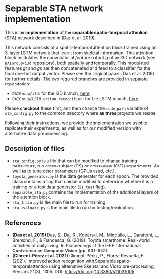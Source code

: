 # Separable STA network implementation
This is an **implementation** of the **separable spatio-temporal attention** (STA) network described in
(Das et al. 2019).

This network consists of a spatio-temporal attention block trained using an 3-layer LSTM network that learnt from
skeletal information. This attention block modulates the convolutional _feature_ output _g_ of an I3D
network (see [`DAIGroup/i3d`](github.com/DAIGroup/i3d) repository), both spatially and temporally. This modulated
features _gt_ and _gs_ are then concatenated and feed to a classifier for the final one-hot output vector. Please see
the original paper (Das et al. 2019) for further details. The two required branches are provided in separate 
repositories:

* `DAIGroup/i3d`: for the I3D branch, [here](github.com/DAIGroup/i3d).
* `DAIGroup/LSTM_action_recognition`: for the LSTM branch, [here](github.com/DAIGroup/LSTM_action_recognition).

Please **checkout** these first, and then change the `code_path` variable of `sta_config.py` to the common directory
where **all three** projects will reside. 

Following their instructions, we provide the implementation we used to replicate their experiments, as well as for our
modified version with alternative data preprocessing.

## Description of files

* `sta_config.py` is a file that can be modified to change training behaviours, run cross-subject (CS) or cross-view
  (CV2) experiments. As well as to tune other parameters (GPUs used, etc.).
* `toyota_generator.py` is the data generator for each epoch. The provided class contains a flag that can be modified to
determine whether it is a training or a test data generator (`is_test` flag).
* `separable_sta.py` contains the implementation of the additional layers of the attention block.
* `sta_train.py` is the main file to run for training.
* `sta_evaluate.py` is the main file to run for testing/evaluation.

## References

* **(Das et al. 2019)** Das, S., Dai, R., Koperski, M., Minciullo, L., Garattoni, L., Bremond, F., & Francesca, G. (2019). Toyota smarthome: Real-world activities of daily living. In Proceedings of the IEEE International Conference on Computer Vision (pp. 833-842).
* **(Climent-Pérez et al. 2021)** Climent-Pérez, P., Florez-Revuelta, F. (2021). Improved action recognition with Separable spatio-temporalattention using alternative Skeletal and Video pre-processing, Sensors 21(3), 1005. DOI: https://doi.org/10.3390/s21031005
